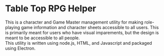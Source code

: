 # Table Top RPG Helper
This is a character and Game Master management utility for making role-playing game information and character sheets accessible to all users. This is primarily meant for users who have visual imparements, but the design is meant to be accessible to all people.  
This utility is written using node.js, HTML, and Javascript and packaged using Electron.
